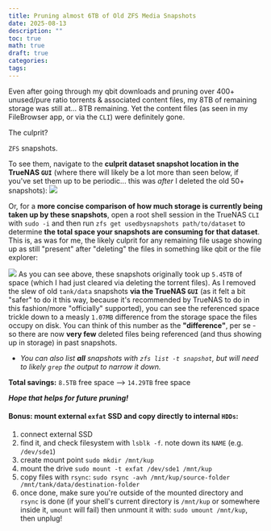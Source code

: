 ```yaml
---
title: Pruning almost 6TB of Old ZFS Media Snapshots
date: 2025-08-13
description: ""
toc: true
math: true
draft: true
categories: 
tags:
---
```

Even after going through my qbit downloads and pruning over 400+ unused/pure ratio torrents & associated content files, my 8TB of remaining storage was still at... 8TB remaining. Yet the content files (as seen in my FileBrowser app, or via the `CLI`) were definitely gone.

The culprit?

`ZFS` snapshots.

To see them, navigate to the **culprit dataset snapshot location in the TrueNAS `GUI`** (where there will likely be a lot more than seen below, if you've set them up to be periodic... this was *after* I deleted the old 50+ snapshots):
![](Screenshot%202025-08-13%20at%201.38.26%20am.png)

Or, for a **more concise comparison of how much storage is currently being taken up by these snapshots**, open a root shell session in the TrueNAS `CLI` with `sudo -i` and then run `zfs get usedbysnapshots path/to/dataset` to determine **the total space your snapshots are consuming for that dataset**. This is, as was for me, the likely culprit for any remaining file usage showing up as still "present" after "deleting" the files in something like qbit or the file explorer:

![](Screenshot%202025-08-13%20at%201.33.10%20am.png)
As you can see above, these snapshots originally took up `5.45TB` of space (which I had just cleared via deleting the torrent files). As I removed the slew of old `tank/data` snapshots **via the TrueNAS `GUI`** (as it felt a bit "safer" to do it this way, because it's recommended by TrueNAS to do in this fashion/more "officially" supported), you can see the referenced space trickle down to a measly `1.07MB` difference from the storage space the files occupy on disk. You can think of this number as the **"difference"**, per se - so there are now **very few** deleted files being referenced (and thus showing up in storage) in past snapshots.

- *You can also list **all** snapshots with `zfs list -t snapshot`, but will need to likely `grep` the output to narrow it down.*

**Total savings:** `8.5TB` free space --> `14.29TB` free space

***Hope that helps for future pruning!*** 


#### Bonus: mount external `exfat` SSD and copy directly to internal `HDDs`:

1. connect external SSD
2. find it, and check filesystem with `lsblk -f`. note down its `NAME` (e.g. `/dev/sde1`)
3. create mount point `sudo mkdir /mnt/kup`
4. mount the drive `sudo mount -t exfat /dev/sde1 /mnt/kup`
5. copy files with `rsync`: 
   `sudo rsync -avh /mnt/kup/source-folder /mnt/tank/data/destination-folder`
6. once done, make sure you're outside of the mounted directory and `rsync` is done (if your shell's current directory is `/mnt/kup` or somewhere inside it, `umount` will fail) then unmount it with:
   `sudo umount /mnt/kup`, then unplug!

